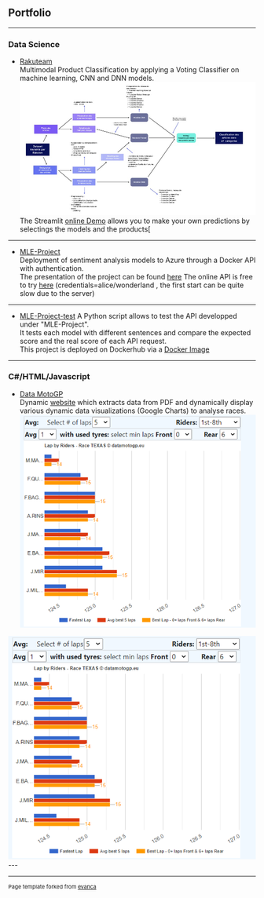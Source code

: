 ## Portfolio

---

### Data Science

- [Rakuteam](https://github.com/damienld/Rakuteam) <br>
Multimodal Product Classification by applying a Voting Classifier on machine learning, CNN and DNN models.<br>
![](https://github.com/damienld/Rakuteam/blob/main/Pictures/presentation/voting.jpeg)<br>
The Streamlit [online Demo](https://share.streamlit.io/damienld/rakuteam/main/Streamlit_rakuten/demo_rakuten.py ) allows you to make your own predictions by selectings the models and the products[
---
- [MLE-Project](https://github.com/damienld/MLE-Project)<br>
Deployment of sentiment analysis models to Azure through a Docker API with authentication.<br>
The presentation of the project can be found [here](https://github.com/damienld/MLE-Project/blob/main/Documentation%20MLE%20projet_EN.pdf)
The online API is free to try [here](https://disneyreviews.azurewebsites.net/docs#/) (credentials=alice/wonderland , the first start can be quite slow due to the server) 
---
- [MLE-Project-test](https://github.com/damienld/MLE-Project_test)
A Python script allows to test the API developped under "MLE-Project".<br>
It tests each model with different sentences and compare the expected score and the real score of each API request.<br>
This project is deployed on Dockerhub via a [Docker Image](https://hub.docker.com/repository/docker/dami1ld/mleprojecttest)
---

### C#/HTML/Javascript

- [Data MotoGP](https://github.com/damienld/MotoGP)<br>
Dynamic [website](https://datamotogp.eu) which extracts data from PDF and dynamically display various dynamic data visualizations (Google Charts) to analyse races.
![](https://github.com/damienld/damienld.github.io/blob/master/images/datamotogp.png)
<img src="images/datamotogp.png?raw=true"/>
---




---
<p style="font-size:11px">Page template forked from <a href="https://github.com/evanca/quick-portfolio">evanca</a></p>
<!-- Remove above link if you don't want to attibute -->
